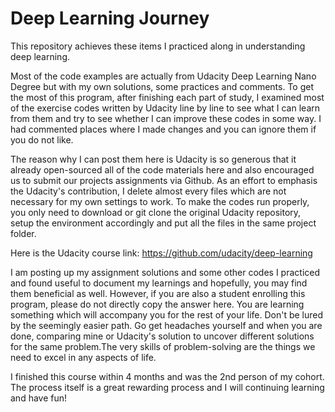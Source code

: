 # Deep Learning Journey

This repository achieves these items I practiced along in understanding deep learning.

Most of the code examples are actually from Udacity Deep Learning Nano Degree but with my own solutions, some practices and comments. To get the most of this program, after finishing each part of study, I examined most of the exercise codes written by Udacity line by line to see what I can learn from them and try to see whether I can improve these codes in some way. I had commented places where I made changes and you can ignore them if you do not like.

The reason why I can post them here is Udacity is so generous that it already open-sourced all of the code materials here and also encouraged us to submit our projects assignments via Github. As an effort to emphasis the Udacity's contribution, I delete almost every files which are not necessary for my own settings to work. To make the codes run properly, you only need to download or git clone the original Udacity repository, setup the environment accordingly and put all the files in the same project folder.

Here is the Udacity course link: https://github.com/udacity/deep-learning

I am posting up my assignment solutions and some other codes I practiced and found useful to document my learnings and hopefully, you may find them beneficial as well. However, if you are also a student enrolling this program, please do not directly copy the answer here. You are learning something which will accompany you for the rest of your life. Don't be lured by the seemingly easier path. Go get headaches yourself and when you are done, comparing mine or Udacity's solution to uncover different solutions for the same problem.The very skills of problem-solving are the things we need to excel in any aspects of life.

I finished this course within 4 months and was the 2nd person of my cohort. The process itself is a great rewarding process and I will continuing learning and have fun!






